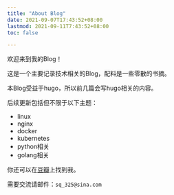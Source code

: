 ```yaml
---
title: "About Blog"
date: 2021-09-07T17:43:52+08:00
lastmod: 2021-09-11T7:43:52+08:00
toc: false

---
```


欢迎来到我的Blog！

这是一个主要记录技术相关的Blog，配料是一些零散的书摘。

本Blog受益于hugo，所以前几篇会写hugo相关的内容。

后续更新包括但不限于以下主题：
- linux
- nginx
- docker
- kubernetes
- python相关
- golang相关

你还可以在[豆瓣](https://www.douban.com/people/79138294/)上找到我。

需要交流请邮件：`sq_325@sina.com`